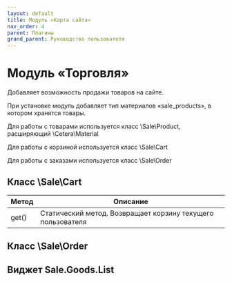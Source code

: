 ```yaml
---
layout: default
title: Модуль «Карта сайта»
nav_order: 4
parent: Плагины
grand_parent: Руководство пользователя
---
```


# Модуль «Торговля»

Добавляет возможность продажи товаров на сайте.

При установке модуль добавляет тип материалов «sale_products», в котором хранятся товары. 

Для работы с товарами используется класс \Sale\Product, расширяющий \Cetera\Material

Для работы с корзиной используется класс \Sale\Cart

Для работы с заказами используется класс \Sale\Order

## Класс \Sale\Cart

Метод | Описание
------|----------
get() | Статический метод. Возвращает корзину текущего пользователя

## Класс \Sale\Order

## Виджет Sale.Goods.List